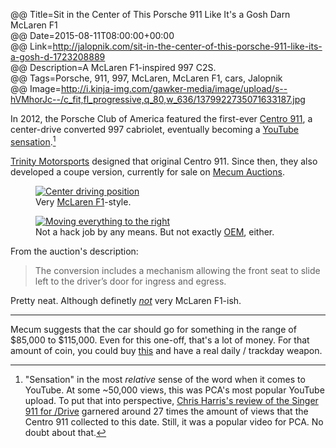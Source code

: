 @@ Title=Sit in the Center of This Porsche 911 Like It's a Gosh Darn McLaren F1  
@@ Date=2015-08-11T08:00:00+00:00  
@@ Link=http://jalopnik.com/sit-in-the-center-of-this-porsche-911-like-its-a-gosh-d-1723208889  
@@ Description=A McLaren F1-inspired 997 C2S.   
@@ Tags=Porsche, 911, 997, McLaren, McLaren F1, cars, Jalopnik  
@@ Image=http://i.kinja-img.com/gawker-media/image/upload/s--hVMhorJc--/c_fit,fl_progressive,q_80,w_636/1379922735071633187.jpg  

In 2012, the Porsche Club of America featured the first-ever [Centro 911][wired], a center-drive converted 997 cabriolet, eventually becoming a [YouTube sensation][youtube].[^sen] 

[Trinity Motorsports][facebook] designed that original Centro 911. Since then, they also developed a coupe version, currently for sale on [Mecum Auctions][mecum].

<figure>
	<a class="nohover" href="https://d2vuc6owleku2s.cloudfront.net/auctions/ca0815/ca0815-219883/images/ca0815-219883_4.jpg">
		<img src="https://d2vuc6owleku2s.cloudfront.net/auctions/ca0815/ca0815-219883/images/ca0815-219883_4.jpg" alt="Center driving position" />
	</a>
	<figcaption>Very <a href="https://en.wikipedia.org/wiki/McLaren_F1">McLaren F1</a>-style.</figcaption>
</figure>

<figure>
	<a class="nohover" href="https://d2vuc6owleku2s.cloudfront.net/auctions/ca0815/ca0815-219883/images/ca0815-219883_5.jpg">
		<img src="https://d2vuc6owleku2s.cloudfront.net/auctions/ca0815/ca0815-219883/images/ca0815-219883_5.jpg" alt="Moving everything to the right" />
	</a>
	<figcaption>Not a hack job by any means. But not exactly <a href="http://www.urbandictionary.com/define.php?term=oem&defid=1905259">OEM</a>, either.</figcaption>
</figure>

From the auction's description:
>The conversion includes a mechanism allowing the front seat to slide left to the driver’s door for ingress and egress.

Pretty neat. Although definetly *[not][youtube 2]* very McLaren F1-ish.

<hr class="small">

Mecum suggests that the car should go for something in the range of $85,000 to $115,000. Even for this one-off, that's a lot of money. For that amount of coin, you could buy [this][ebay] and have a real daily / trackday weapon.

[^sen]: "Sensation" in the most *relative* sense of the word when it comes to YouTube. At some ~50,000 views, this was PCA's most popular YouTube upload. To put that into perspective, [Chris Harris's review of the Singer 911 for /Drive][youtube 3] garnered around 27 times the amount of views that the Centro 911 collected to this date. Still, it was a popular video for PCA. No doubt about that.

[ebay]: http://www.ebay.com/itm/Porsche-911-GT3-/281765598158?forcerrptr=true&hash=item419a89d3ce&item=281765598158
[facebook]: https://www.facebook.com/media/set/?set=a.504606459563617.117761.156019671088966&type=3
[mecum]: https://www.mecum.com/lot-detail/CA0815-219883/0/2008-Porsche-911S/6-Speed/
[wired]: http://www.wired.com/2012/11/porsche-center-wheel/
[youtube]: https://www.youtube.com/watch?v=dv3twuUI5es
[youtube 2]: https://www.youtube.com/watch?v=2kLlmxUAB5A&feature=youtu.be&t=3m46s
[youtube 3]: https://www.youtube.com/watch?v=fJQ4hQSusjE